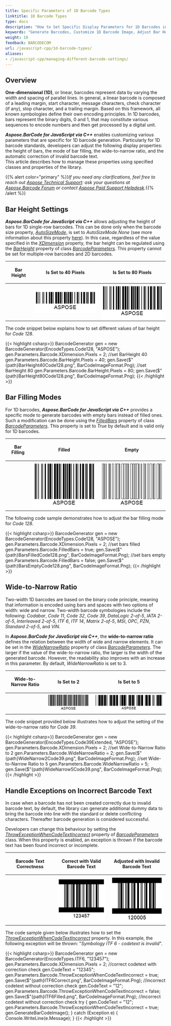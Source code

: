 ```yaml
---
title: Specific Parameters of 1D Barcode Types
linktitle: 1D Barcode Types
type: docs
description: "How to Set Specific Display Parameters for 1D Barcodes in Aspose.BarCode for JavaScript via C++"
keywords: "Generate Barcodes, Customize 1D Barcode Image, Adjust Bar Height in Aspose.BarCode for JavaScript via C++, Work with Barcode Image in Aspose.BarCode for JavaScript via C++, Generate Barcodes in Aspose.BarCode, Customized Linear Barcodes, Change Bar Height, Set Empty Bar Filling for 1D Barcodes, Barcode Wide-to-Narrow Ratio, Set Wide-to-Narrow Ratio in Aspose.BarCode"
weight: 10
feedback: BARCODECOM
url: /javascript-cpp/1d-barcode-types/
aliases: 
- /javascript-cpp/managing-different-barcode-settings/
---
```


## **Overview**
**One-dimensional (1D)**, or linear, barcodes represent data by varying the width and spacing of parallel lines. In general, a linear barcode is composed of a leading margin, start character, message characters, check character (if any), stop character, and a trailing margin. Based on this framework, all known symbologies define their own encoding principles. In 1D barcodes, bars represent the binary digits, 0 and 1, that may constitute various sequences to encode numbers and then get processed by a digital unit.  

***Aspose.BarCode for JavaScript via C++*** enables customizing various parameters that are specific for 1D barcode generation. Particularly for 1D barcode standards, developers can adjust the following display properties: the height of bars, the mode of bar filling, the wide-to-narrow ratio, and the automatic correction of invalid barcode text.  
This article describes how to manage these properties using specified classes and properties of the library.  

{{% alert color="primary" %}}*If you need any clarifications, feel free to reach out [Aspose Technical Support](/barcode/javascript-cpp/technical-support/): ask your questions at [Aspose.Barcode Forum](https://forum.aspose.com/c/barcode/13) or contact [Aspose Paid Support Helpdesk](https://helpdesk.aspose.com/).*{{% /alert %}}

## **Bar Height Settings**
***Aspose.BarCode for JavaScript via C++*** allows adjusting the height of bars for 1D single-row barcodes. This can be done only when the barcode size property, [*AutoSizeMode*](https://reference.aspose.com/barcode/javascript-cpp/aspose.barcode.generation/basegenerationparameters/properties/autosizemode), is set to *AutoSizeMode.None* (see more information about this property [here](/barcode/javascript-cpp/image-formatting-and-display-settings/)). In this case, regardless of the value specified in the [*XDimension*](https://reference.aspose.com/barcode/javascript-cpp/aspose.barcode.generation/barcodeparameters/properties/xdimension) property, the bar height can be regulated using the [*BarHeight*](https://reference.aspose.com/barcode/javascript-cpp/aspose.barcode.generation/barcodeparameters/properties/barheight) property of class [*BarcodeParameters*](https://reference.aspose.com/barcode/javascript-cpp/aspose.barcode.generation/barcodeparameters). This property cannot be set for multiple-row barcodes and 2D barcodes.
  
|<p align="center">**Bar Height**</p>|<p align="center">**Is Set to 40 Pixels**</p>|<p align="center">**Is Set to 80 Pixels**</p>|
| :-: | :-: | :-: |
| |<img src="barheight40code128.png">|<img src="barheight80code128.png">|
  
The code snippet below explains how to set different values of bar height for *Code 128*.
     
{{< highlight csharp>}}
BarcodeGenerator gen = new BarcodeGenerator(EncodeTypes.Code128, "ASPOSE");
gen.Parameters.Barcode.XDimension.Pixels = 2;
//set BarHeight 40
gen.Parameters.Barcode.BarHeight.Pixels = 40;
gen.Save($"{path}BarHeight40Code128.png", BarCodeImageFormat.Png);
//set BarHeight 80
gen.Parameters.Barcode.BarHeight.Pixels = 80;
gen.Save($"{path}BarHeight80Code128.png", BarCodeImageFormat.Png);
{{< /highlight >}}
  
## **Bar Filling Modes**
For 1D barcodes, ***Aspose.BarCode for JavaScript via C++*** provides a specific mode to generate barcodes with empty bars instead of filled ones. Such a modification can be done using the [*FilledBars*](https://reference.aspose.com/barcode/javascript-cpp/aspose.barcode.generation/barcodeparameters/properties/filledbars) property of class [*BarcodeParameters*](https://reference.aspose.com/barcode/javascript-cpp/aspose.barcode.generation/barcodeparameters). This property is set to *True* by default and is valid only for 1D barcodes. 
  
|<p align="center">**Bar Filling**</p>|<p align="center">**Filled**</p>|<p align="center">**Empty**</p>|
| :-: | :-: | :-: |
| |<img src="barsfilledcode128.png">|<img src="barsemptycode128.png">|
  
The following code sample demonstrates how to adjust the bar filling mode for *Code 128*.

{{< highlight csharp>}}
BarcodeGenerator gen = new BarcodeGenerator(EncodeTypes.Code128, "ASPOSE");
gen.Parameters.Barcode.XDimension.Pixels = 2;
//set bars filled
gen.Parameters.Barcode.FilledBars = true;
gen.Save($"{path}BarsFilledCode128.png", BarCodeImageFormat.Png);
//set bars empty
gen.Parameters.Barcode.FilledBars = false;
gen.Save($"{path}BarsEmptyCode128.png", BarCodeImageFormat.Png);
{{< /highlight >}}

## **Wide-to-Narrow Ratio**
Two-width 1D barcodes are based on the binary code principle, meaning that information is encoded using bars and spaces with two options of width: wide and narrow. Two-width barcode symbologies include the following: *Codabar*, *Code 11*, *Code 32*, *Code 39*, *DataLogic 2-of-5*, *IATA 2-of-5*, *Interleaved 2-of-5*, *ITF 6*, *ITF 14*, *Matrix 2-of-5*, *MSI*, *OPC*, *PZN*, *Standard 2-of-5*, and *VIN*.  
  
In ***Aspose.BarCode for JavaScript via C++***, the **wide-to-narrow ratio** defines the relation between the width of wide and narrow elements. It can be set in the [*WideNarrowRatio*](https://reference.aspose.com/barcode/javascript-cpp/aspose.barcode.generation/barcodeparameters/properties/widenarrowratio) property of class [*BarcodeParameters*](https://reference.aspose.com/barcode/javascript-cpp/aspose.barcode.generation/barcodeparameters). The larger if the value of the wide-to-narrow ratio, the larger is the width of the generated barcode. However, the readability also improves with an increase in this parameter. By default, *WideNarrowRatio* is set to 3.  
  
|<p align="center">**Wide-to-Narrow Ratio**</p>|<p align="center">**Is Set to 2**</p>|<p align="center">**Is Set to 5**</p>|
| :-: | :-: | :-: |
| |<img src="widenarrow2code39.png">|<img src="widenarrow5code39.png">|
  
The code snippet provided below illustrates how to adjust the setting of the wide-to-narrow ratio for *Code 39*.  

{{< highlight csharp>}}
BarcodeGenerator gen = new BarcodeGenerator(EncodeTypes.Code39Extended, "ASPOSE");
gen.Parameters.Barcode.XDimension.Pixels = 2;
//set Wide-to-Narrow Ratio to 2
gen.Parameters.Barcode.WideNarrowRatio = 2;
gen.Save($"{path}WideNarrow2Code39.png", BarCodeImageFormat.Png);
//set Wide-to-Narrow Ratio to 5
gen.Parameters.Barcode.WideNarrowRatio = 5;
gen.Save($"{path}WideNarrow5Code39.png", BarCodeImageFormat.Png);
{{< /highlight >}}
  
## **Handle Exceptions on Incorrect Barcode Text**
In case when a barcode has not been created correctly due to invalid barcode text, by default, the library can generate additional dummy data to bring the barcode into line with the standard or delete conflicting characters. Thereafter barcode generation is considered successful.  
  
Developers can change this behaviour by setting the [*ThrowExceptionWhenCodeTextIncorrect*](https://reference.aspose.com/barcode/javascript-cpp/aspose.barcode.generation/barcodeparameters/properties/throwexceptionwhencodetextincorrect) property of [*BarcodeParameters*](https://reference.aspose.com/barcode/javascript-cpp/aspose.barcode.generation/barcodeparameters) class. When this property is enabled, an exception is thrown if the barcode text has been found incorrect or incomplete.
  
|<p align="center">**Barcode Text Correctness**</p>|<p align="center">**Correct with Valid Barcode Text**</p>|<p align="center">**Adjusted with Invalid Barcode Text**</p>|
| :-: | :-: | :-: |
| |<img src="itf6correct.png">|<img src="itf6filled.png">|
  
The code sample given below illustrates how to set the [*ThrowExceptionWhenCodeTextIncorrect*](https://reference.aspose.com/barcode/javascript-cpp/aspose.barcode.generation/barcodeparameters/properties/throwexceptionwhencodetextincorrect) property. In this example, the following exception will be thrown: "*Symbology ITF 6 - codetext is invalid*". 
  
{{< highlight csharp>}}
BarcodeGenerator gen = new BarcodeGenerator(EncodeTypes.ITF6, "123457");
gen.Parameters.Barcode.XDimension.Pixels = 2;
//correct codetext with correction check
gen.CodeText = "12345";
gen.Parameters.Barcode.ThrowExceptionWhenCodeTextIncorrect = true;
gen.Save($"{path}ITF6Correct.png", BarCodeImageFormat.Png);
//incorrect codetext without correction check
gen.CodeText = "12";
gen.Parameters.Barcode.ThrowExceptionWhenCodeTextIncorrect = false;
gen.Save($"{path}ITF6Filled.png", BarCodeImageFormat.Png);
//incorrect codetext without correction check
try
{
    gen.CodeText = "12";
    gen.Parameters.Barcode.ThrowExceptionWhenCodeTextIncorrect = true;
    gen.GenerateBarCodeImage();
}
catch (Exception e)
{
    Console.WriteLine(e.Message);
}
{{< /highlight >}}